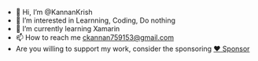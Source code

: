 - 👋 Hi, I’m @KannanKrish
- 👀 I’m interested in Learnning, Coding, Do nothing
- 🌱 I’m currently learning Xamarin
- 📫 How to reach me ckannan759153@gmail.com
- Are you willing to support my work, consider the sponsoring [:heart: Sponsor](https://github.com/sponsors/kannankrish)
<!---
KannanKrish/KannanKrish is a ✨ special ✨ repository because its `README.md` (this file) appears on your GitHub profile.
You can click the Preview link to take a look at your changes.
--->

